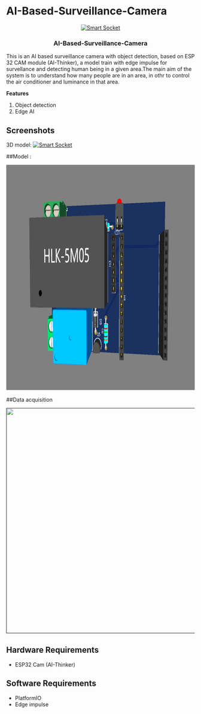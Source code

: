 # AI-Based-Surveillance-Camera

<p align="center">
    <a href="" rel="noopener">
        <img width=200px height=200px src = "" alt="Smart Socket">
    </a>
</p>

<h3 align="center">AI-Based-Surveillance-Camera</h3>

This is an AI based surveillance camera with object detection, based on ESP 32 CAM module (AI-Thinker), a model train with edge impulse for survellance and detecting human being in a given area.The main aim of the system is to understand how many people are in an area, in othr to control the air conditioner and luminance in that area.

**Features**

1. Object detection
2. Edge AI

## Screenshots

3D model:
<a href="" rel="noopener">
        <img width=1000px height=600px src = "" alt="Smart Socket">
    </a>


##Model :

<a href="" rel="noopener">
        <img width=1000px height=600px src = "https://github.com/aliyou-sn/Smart-Socket/blob/main/images/PCB3D.png" alt="Smart Socket">
    </a>

##Data acquisition


<a href="" rel="noopener">
        <img width=1000px height=600px src = "">
    </a>

## Hardware Requirements

* ESP32 Cam (AI-Thinker)

## Software Requirements

* PlatformIO
* Edge impulse
  








